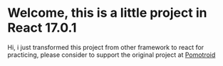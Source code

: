 # Welcome, this is a little project in React 17.0.1

Hi, i just transformed this project from other framework to react for practicing, please consider to support the original project at [Pomotroid](https://github.com/Splode/pomotroid)
